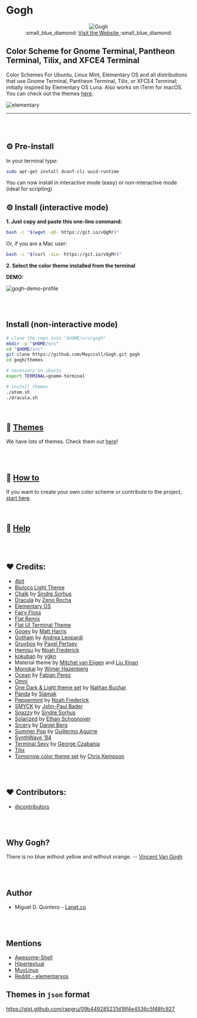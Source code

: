 Gogh
====

<div align="center">
  <img src="https://raw.githubusercontent.com/Mayccoll/Gogh/master/images/gogh/Gogh-logo-dark.png" alt="Gogh">
</div>

<div align="center">
  :small_blue_diamond: <a href="http://mayccoll.github.io/Gogh"> Visit the Website </a> :small_blue_diamond:
</div>

## Color Scheme for Gnome Terminal, Pantheon Terminal, Tilix, and XFCE4 Terminal

Color Schemes For Ubuntu, Linux Mint, Elementary OS and all distributions that use Gnome Terminal, Pantheon Terminal, Tilix, or XFCE4 Terminal; initially inspired by Elementary OS Luna. Also works on iTerm for macOS. You can check out the themes [here](https://mayccoll.github.io/Gogh/).

![elementary](https://raw.githubusercontent.com/Mayccoll/Gogh/master/images/demos/themes.gif)

----

<br/>
<br/>

## ⚙️ Pre-Install

In your terminal type:

```bash
sudo apt-get install dconf-cli uuid-runtime
```

You can now install in interactive mode (easy) or non-interactive mode (ideal for scripting)

## ⚙️ Install (interactive mode)

**1. Just copy and paste this one-line command:**

```bash
bash -c "$(wget -qO- https://git.io/vQgMr)"
```

Or, if you are a Mac user:

```bash
bash -c "$(curl -sLo- https://git.io/vQgMr)"
```

**2. Select the color theme installed from the terminal**

**DEMO:**

![gogh-demo-profile](https://raw.githubusercontent.com/Mayccoll/Gogh/master/images/demos/gogh-demo-profile.gif)

<br/>
<br/>

## Install (non-interactive mode)

```bash
# clone the repo into "$HOME/src/gogh"
mkdir -p "$HOME/src"
cd "$HOME/src"
git clone https://github.com/Mayccoll/Gogh.git gogh
cd gogh/themes

# necessary on ubuntu
export TERMINAL=gnome-terminal

# install themes
./atom.sh
./dracula.sh
```

<br/>

## 🎨 [Themes](https://mayccoll.github.io/Gogh/)

We have lots of themes. Check them out [here](https://mayccoll.github.io/Gogh/)!

<br/>
<br/>

## 📌 [How to](https://github.com/Mayccoll/Gogh/blob/master/content/howto.md)

If you want to create your own color scheme or contribute to the project, [start here](https://github.com/Mayccoll/Gogh/blob/master/content/howto.md).

<br/>

## :thinking: [Help](https://github.com/Mayccoll/Gogh/blob/master/content/help.md)

<br/>
<br/>


## :heart: Credits:

- [4bit](https://ciembor.github.io/4bit/)
- [Bluloco Light Theme](https://github.com/uloco/theme-bluloco-light)
- [Chalk](https://github.com/chalk/chalk) by [Sindre Sorhus](https://github.com/sindresorhus)
- [Dracula](https://github.com/dracula/dracula-theme) by [Zeno Rocha](https://github.com/zenorocha)
- [Elementary OS](https://elementary.io/)
- [Fairy Floss](https://github.com/sailorhg/fairyfloss)
- [Flat Remix](https://github.com/daniruiz/flat-remix)
- [Flat UI Terminal Theme](https://dribbble.com/shots/1021755-Flat-UI-Terminal-Theme)
- [Gooey](http://simey.me/editor-themes/) by [Matt Harris](https://github.com/mdh34)
- [Gotham](https://github.com/whatyouhide/vim-gotham) by [Andrea Leopardi](https://github.com/whatyouhide)
- [Gruvbox](https://github.com/morhetz/gruvbox) by [Pavel Pertsev](https://github.com/morhetz)
- [Hemisu](https://noahfrederick.com/log/hemisu-for-os-x-terminal/) by [Noah Frederick](https://github.com/noahfrederick)
- [kokuban](https://github.com/ygkn/kokuban) by [ygkn](https://github.com/ygkn)
- Material theme by [Mitchel van Eijgen](https://gist.github.com/mvaneijgen/4c56701215847dd5ddcf) and [Liu Xinan](https://gist.github.com/xinan/ca2b82fef6aaa0d1e099)
- [Monokai](https://web.archive.org/web/20161117102850/https://www.monokai.nl/blog/2006/07/15/textmate-color-theme) by [Wimer Hazenberg](https://github.com/monokai)
- [Ocean](https://github.com/fabianperez/ocean-dark-iterm) by [Fabian Perez](https://github.com/fabianperez)
- [Omni](https://github.com/getomni)
- [One Dark & Light theme set](https://github.com/nathanbuchar/one-dark-terminal) by [Nathan Buchar](https://github.com/nathanbuchar)
- [Panda](https://github.com/PandaTheme) by [Siamak](https://github.com/siamak)
- [Peppermint](https://noahfrederick.com/log/lion-terminal-theme-peppermint/) by [Noah Frederick](https://github.com/noahfrederick)
- [SMYCK](http://color.smyck.org/) by [John-Paul Bader](https://github.com/hukl)
- [Snazzy](https://github.com/sindresorhus/hyper-snazzy) by [Sindre Sorhus](https://github.com/sindresorhus)
- [Solarized](https://ethanschoonover.com/solarized) by [Ethan Schoonover](https://github.com/altercation)
- [Srcery](https://github.com/roosta/vim-srcery) by [Daniel Berg](https://github.com/roosta)
- [Summer Pop](https://github.com/guillermoap/Gogh) by [Guillermo Aguirre](https://github.com/guillermoap)
- [SynthWave '84 ](https://github.com/robb0wen/synthwave-vscode)
- [Terminal Sexy](https://terminal.sexy) by [George Czabania](https://github.com/stayradiated)
- [Tilix](https://github.com/storm119/Tilix-Themes)
- [Tomorrow color theme set](https://github.com/chriskempson/tomorrow-theme) by [Chris Kempson](https://github.com/chriskempson)

<br/>
<br/>


## :heart: Contributors:

- [@contributors](https://github.com/Mayccoll/Gogh/graphs/contributors)

<br/>
<br/>

## Why Gogh?

There is no blue without yellow and without orange.
-- [Vincent Van Gogh](https://en.wikipedia.org/wiki/Vincent_van_Gogh)

<br/>
<br/>

## Author

- Miguel D. Quintero - [Lanet.co](https://lanet.co)

<br/>
<br/>


## Mentions

- [Awesome-Shell](https://github.com/alebcay/awesome-shell)
- [Hipertextual](https://hipertextual.com/archivo/2014/11/4bit/)
- [MuyLinux](https://www.muylinux.com/2015/06/06/ping-91)
- [Reddit - elementaryos](https://www.reddit.com/r/elementaryos/comments/3ivnb7/how_to_change_terminals_colors/)

## Themes in `json` format

https://gist.github.com/rapgru/09b449285231d18f4e4536c5f48fc927

